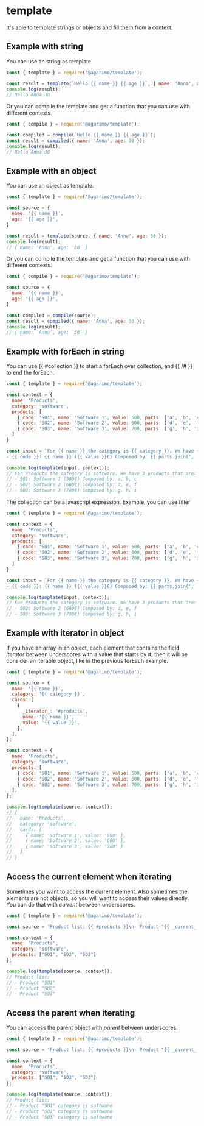 # template

It's able to template strings or objects and fill them from a context.

## Example with string

You can use an string as template.

```javascript
const { template } = require('@agarimo/template');

const result = template(`Hello {{ name }} {{ age }}`, { name: 'Anna', age: 30 });
console.log(result); 
// Hello Anna 30
```

Or you can compile the template and get a function that you can use with different contexts.

```javascript
const { compile } = require('@agarimo/template');

const compiled = compile(`Hello {{ name }} {{ age }}`);
const result = compiled({ name: 'Anna', age: 30 });
console.log(result); 
// Hello Anna 30
```

## Example with an object

You can use an object as template.

```javascript
const { template } = require('@agarimo/template');

const source = {
  name: '{{ name }}',
  age: '{{ age }}',
}

const result = template(source, { name: 'Anna', age: 30 });
console.log(result);
// { name: 'Anna', age: '30' }
```

Or you can compile the template and get a function that you can use with different contexts.

```javascript
const { compile } = require('@agarimo/template');

const source = {
  name: '{{ name }}',
  age: '{{ age }}',
}

const compiled = compile(source);
const result = compiled({ name: 'Anna', age: 30 });
console.log(result); 
// { name: 'Anna', age: '30' }
```

## Example with forEach in string

You can use {{ #collection }} to start a forEach over collection, and {{ /# }} to end the forEach.

```javascript
const { template } = require('@agarimo/template');

const context = {
  name: 'Products',
  category: 'software',
  products: [
    { code: 'SO1', name: 'Software 1', value: 500, parts: ['a', 'b', 'c'] },
    { code: 'SO2', name: 'Software 2', value: 600, parts: ['d', 'e', 'f'] },
    { code: 'SO3', name: 'Software 3', value: 700, parts: ['g', 'h', 'i'] },
  ]
}

const input = `For {{ name }} the category is {{ category }}. We have {{ products.length }} products that are: {{#products}}
- {{ code }}: {{ name }} ({{ value }}€) Composed by: {{ parts.join(', ')}}{{ /# }}`;

console.log(template(input, context));
// For Products the category is software. We have 3 products that are:
// - SO1: Software 1 (500€) Composed by: a, b, c
// - SO2: Software 2 (600€) Composed by: d, e, f
// - SO3: Software 3 (700€) Composed by: g, h, i
```

The collection can be a javascript expression. Example, you can use filter

```javascript
const { template } = require('@agarimo/template');

const context = {
  name: 'Products',
  category: 'software',
  products: [
    { code: 'SO1', name: 'Software 1', value: 500, parts: ['a', 'b', 'c'] },
    { code: 'SO2', name: 'Software 2', value: 600, parts: ['d', 'e', 'f'] },
    { code: 'SO3', name: 'Software 3', value: 700, parts: ['g', 'h', 'i'] },
  ]
}

const input = `For {{ name }} the category is {{ category }}. We have {{ products.length }} products that are: {{#products.filter(product => product.value > 500)}}
- {{ code }}: {{ name }} ({{ value }}€) Composed by: {{ parts.join(', ')}}{{ /# }}`;

console.log(template(input, context));
// For Products the category is software. We have 3 products that are:
// - SO2: Software 2 (600€) Composed by: d, e, f
// - SO3: Software 3 (700€) Composed by: g, h, i
```

## Example with iterator in object

If you have an array in an object, each element that contains the field _iterator_ between underscores with a value that starts by #, then it will be consider an iterable object, like in the previous forEach example.

```javascript
const { template } = require('@agarimo/template');

const source = {
  name: '{{ name }}',
  category: '{{ category }}',
  cards: [
    {
      _iterator_: '#products',
      name: '{{ name }}',
      value: '{{ value }}',
    },
  ],
};

const context = {
  name: 'Products',
  category: 'software',
  products: [
    { code: 'SO1', name: 'Software 1', value: 500, parts: ['a', 'b', 'c'] },
    { code: 'SO2', name: 'Software 2', value: 600, parts: ['d', 'e', 'f'] },
    { code: 'SO3', name: 'Software 3', value: 700, parts: ['g', 'h', 'i'] },
  ],
};

console.log(template(source, context));
// {
//   name: 'Products',
//   category: 'software',
//   cards: [
//     { name: 'Software 1', value: '500' },
//     { name: 'Software 2', value: '600' },
//     { name: 'Software 3', value: '700' }
//   ]
// }
```

## Access the current element when iterating

Sometimes you want to access the current element. Also sometimes the elements are not objects, so you will want to access their values directly.
You can do that with _current_ between underscores.

```javascript
const { template } = require('@agarimo/template');

const source = 'Product list: {{ #products }}\n- Product "{{ _current_ }}"{{ /# }}'

const context = {
  name: 'Products',
  category: 'software',
  products: ["SO1", "SO2", "SO3"]
};

console.log(template(source, context));
// Product list:
// - Product "SO1"
// - Product "SO2"
// - Product "SO3"
```

## Access the parent when iterating

You can access the parent object with _parent_ between underscores.

```javascript
const { template } = require('@agarimo/template');

const source = 'Product list: {{ #products }}\n- Product "{{ _current_ }}" category is {{ _parent_.category }}{{ /# }}'

const context = {
  name: 'Products',
  category: 'software',
  products: ["SO1", "SO2", "SO3"]
};

console.log(template(source, context));
// Product list:
// - Product "SO1" category is software
// - Product "SO2" category is software
// - Product "SO3" category is software
```
